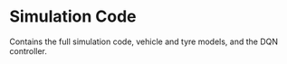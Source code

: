 # Simulation Code

Contains the full simulation code, vehicle and tyre models, and the DQN 
controller.
